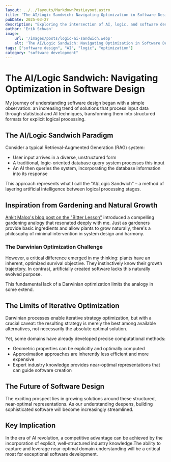 ```yaml
---
layout: ../../layouts/MarkdownPostLayout.astro
title: 'The AI/Logic Sandwich: Navigating Optimization in Software Design'
pubDate: 2025-03-27
description: "Exploring the intersection of AI, logic, and software design, this blog post examines how explicit knowledge and structured approaches can drive innovation in the AI revolution. By drawing parallels between natural optimization and software development, the author reveals insights into creating more effective technological solutions."
author: 'Erik Schwan'
image:
    url: '/images/posts/logic-ai-sandwich.webp'
    alt: 'The AI/Logic Sandwich: Navigating Optimization in Software Design'
tags: ["software design", "AI", "logic", "optimization"]
category: "software development"
---
```


# The AI/Logic Sandwich: Navigating Optimization in Software Design

My journey of understanding software design began with a simple observation: an increasing trend of solutions that process input data through statistical and AI techniques, transforming them into structured formats for explicit logical processing.

## The AI/Logic Sandwich Paradigm

Consider a typical Retrieval-Augmented Generation (RAG) system:

- User input arrives in a diverse, unstructured form
- A traditional, logic-oriented database query system processes this input
- An AI then queries the system, incorporating the database information into its response

This approach represents what I call the "AI/Logic Sandwich" – a method of layering artificial intelligence between logical processing stages.

## Inspiration from Gardening and Natural Growth

[Ankit Maloo's blog post on the "Bitter Lesson"](https://ankitmaloo.com/bitter-lesson/) introduced a compelling gardening analogy that resonated deeply with me. Just as gardeners provide basic ingredients and allow plants to grow naturally, there's a philosophy of minimal intervention in system design and harmony.

### The Darwinian Optimization Challenge

However, a critical difference emerged in my thinking: plants have an inherent, optimized survival objective. They instinctively know their growth trajectory. In contrast, artificially created software lacks this naturally evolved purpose.

This fundamental lack of a Darwinian optimization limits the analogy in some extend.

## The Limits of Iterative Optimization

Darwinian processes enable iterative strategy optimization, but with a crucial caveat: the resulting strategy is merely the best among available alternatives, not necessarily the absolute optimal solution.

Yet, some domains have already developed precise computational methods:

- Geometric properties can be explicitly and optimally computed
- Approximation approaches are inherently less efficient and more expensive
- Expert industry knowledge provides near-optimal representations that can guide software creation

## The Future of Software Design

The exciting prospect lies in growing solutions around these structured, near-optimal representations. As our understanding deepens, building sophisticated software will become increasingly streamlined.

## Key Implication

In the era of AI revolution, a competitive advantage can be achieved by the incorporation of explicit, well-structured industry knowledge.The ability to capture and leverage near-optimal domain understanding will be a critical moat for exceptional software development.
